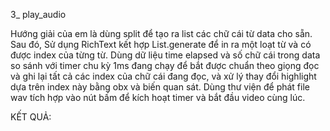 
3_ play_audio

Hướng giải của em là dùng split để tạo ra list các chữ cái từ data cho sẵn.
Sau đó, Sử dụng RichText kết hợp List.generate để in ra một loạt từ và có được index của từng từ.
Dùng dữ liệu time elapsed và số chữ cái trong data so sánh với timer chu kỳ 1ms đang chạy để bắt được chuẩn theo giọng đọc và ghi lại tất cả các index của chữ cái đang đọc, và xử lý thay đổi highlight dựa trên index này bằng obx và biến quan sát.
Dùng thư viện để phát file wav tích hợp vào nút bấm để kích hoạt timer và bắt đầu video cùng lúc.

KẾT QUẢ:
